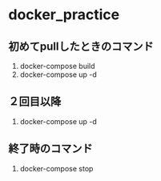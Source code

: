 # docker_practice
## 初めてpullしたときのコマンド
1. docker-compose build
2. docker-compose up -d

## ２回目以降
1. docker-compose up -d

## 終了時のコマンド
1. docker-compose stop

